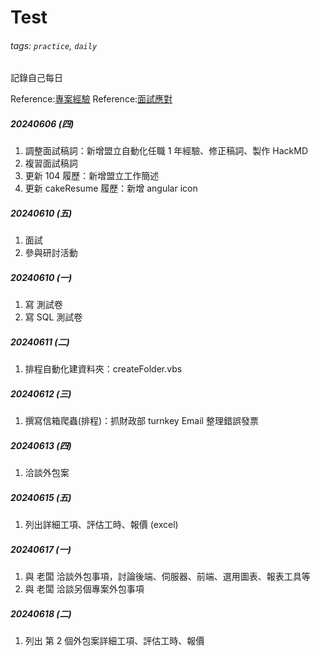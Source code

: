 # Test

###### tags: `practice`, `daily`

記錄自己每日

Reference:[專案經驗](https://hackmd.io/@zz8yeJXcQYOjqL6CsPNdlg/H1Ody9SHR)
Reference:[面試應對](https://hackmd.io/@zz8yeJXcQYOjqL6CsPNdlg/rkTChYSrC)

##### 20240606 (四)
1. 調整面試稿詞：新增盟立自動化任職 1 年經驗、修正稿詞、製作 HackMD
2. 複習面試稿詞
3. 更新 104 履歷：新增盟立工作簡述
4. 更新 cakeResume 履歷：新增 angular icon

##### 20240610 (五)
1. 面試
2. 參與研討活動

##### 20240610 (一)
1.  寫 測試卷
2.  寫 SQL 測試卷

##### 20240611 (二)

1. 排程自動化建資料夾：createFolder.vbs

##### 20240612 (三)

1. 撰寫信箱爬蟲(排程)：抓財政部 turnkey Email 整理錯誤發票

##### 20240613 (四)
1. 洽談外包案

##### 20240615 (五)
1. 列出詳細工項、評估工時、報價 (excel)

##### 20240617 (一)
1. 與 老闆 洽談外包事項，討論後端、伺服器、前端、選用圖表、報表工具等
2. 與 老闆 洽談另個專案外包事項

##### 20240618 (二)
1. 列出 第 2 個外包案詳細工項、評估工時、報價
